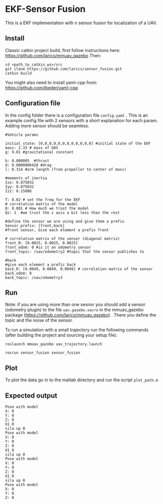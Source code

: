 # EKF-Sensor Fusion

This is a EKF implementation with n sensor fusion for localization of a UAV.

## Install
Classic catkin project build, first follow instructions here:
https://github.com/larics/mmuav_gazebo
Then:
```
cd <path_to_catkin_ws>/src
git clone https://github.com/larics/sensor_fusion.git
catkin build
```

You might also need to install yaml-cpp from:
https://github.com/jbeder/yaml-cpp


## Configuration file

In the config folder there is a configuration file ```config.yaml``` .
This is an example config file with 2 sensors with a short explanation for each param.
Adding more sensor should be seamless.
```
#Vehicle params

initial_state: [0,0,0,0,0,0,0,0,0,0,0,0] #initial state of the EKF
mass: 2.33 # mass of UAV
g: 9.81 #gravitational constant

b: 0.000005  #thrust
d: 0.0000806428 #drag
l: 0.314 #arm length (from propeller to center of mass)

#moments of inertia
Ixx: 0.075032
Iyy: 0.075032
Izz: 0.15006

T: 0.02 # set the freq for the EKF
# correlation matrix of the model
Q: 0.001 # How much we trust the model
Qz: 1  #we trust the z axis a bit less than the rest

#define the sensor we are using and give them a prefix
Sensor_prefix: [front,back] 
#front sensor, Give each element a prefix front

# correlation matrix of the sensor (diagonal matrix)
front_R: [0.0025, 0.0025, 0.0025] 
front_odom: 0 #is it an odometry sensor
front_topic: /uav/odometry2 #topic that the sensor publishes to

#back
#give each element a prefic back
back_R: [0.0049, 0.0049, 0.0049] # correlation matrix of the sensor
back_odom: 0
back_topic: /uav/odometry3
```
## Run
 
 Note: if you are using more than one sesnor you should add a sensor (odometry plugin) to the file 
 ```uav.gazebo.xacro``` in the mmuav_gazebo package (https://github.com/larics/mmuav_gazebo)
. There you define the topic and the noise of the sensor.

To run a simulation with a small trajectory run the following commands 
(after building the project and sourcing your setup file).
 
```roslaunch mmuav_gazebo uav_trajectory.launch```

```rosrun sensor_fusion sensor_fusion```

## Plot

To plot the data go in to the matlab directory and run the script ```plot_path.m```

## Expected output
```
Pose with model
X: 0
Y: 0
Z: 0
U1 0
sila up 0
Pose with model
X: 0
Y: 0
Z: 0
U1 0
sila up 0
Pose with model
X: 0
Y: 0
Z: 0
U1 0
sila up 0
Pose with model
X: 0
Y: 0
Z: 0
```
